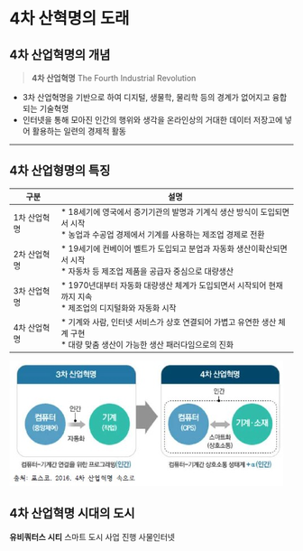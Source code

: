 # 4차 산혁명의 도래

## 4차 산업혁명의 개념

> **4차 산업혁명** The Fourth Industrial Revolution  
* 3차 산업혁명을 기반으로 하여 디지털, 생물학, 물리학 등의 경계가 없어지고 융합되는 기술혁명  
* 인터넷을 통해 모아진 인간의 행위와 생각을 온라인상의 거대한 데이터 저장고에 넣어 활용하는 일련의 경제적 활동

------

## 4차 산업형명의 특징

| 구분           | 설명                                                         |
| -------------- | ------------------------------------------------------------ |
| 1차 산업혁명 | * 18세기에 영국에서 증기기관의 발명과 기계식 생산 방식이 도입되면서 시작  <br/>* 농업과 수공업 경제에서 기계를 사용하는 제조업 경제로 전환 |
| 2차 산업혁명 | * 19세기에 컨베이어 벨트가 도입되고 분업과 자동화 생산이확산되면서 시작 <br/> * 자동차 등 제조업 제품을 공급자 중심으로 대량생산 |
| 3차 산업혁명 | * 1970년대부터 자동화 대량생산 체계가 도입되면서 시작되어 현재까지 지속 <br/> * 제조업의 디지털화와 자동화 시작 |
| 4차 산업혁명 | * 기계와 사람, 인터넷 서비스가 상호 연결되어 가볍고 유연한 생산 체계 구현 <br/>* 대량 맞춤 생산이 가능한 생산 패러다임으로의 진화 |


![4차산업](./img/그림01_3차산업과4차산업.jpg)

## 4차 산업혁명 시대의 도시

**유비쿼터스 시티** 스마트 도시 사업 진행
사물인터넷

